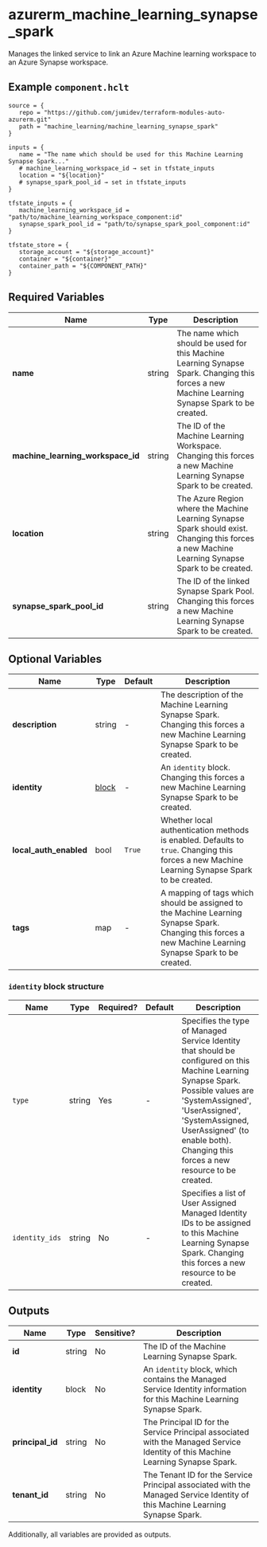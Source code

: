 # azurerm_machine_learning_synapse_spark

Manages the linked service to link an Azure Machine learning workspace to an Azure Synapse workspace.

## Example `component.hclt`

```hcl
source = {
   repo = "https://github.com/jumidev/terraform-modules-auto-azurerm.git"   
   path = "machine_learning/machine_learning_synapse_spark"   
}

inputs = {
   name = "The name which should be used for this Machine Learning Synapse Spark..."   
   # machine_learning_workspace_id → set in tfstate_inputs
   location = "${location}"   
   # synapse_spark_pool_id → set in tfstate_inputs
}

tfstate_inputs = {
   machine_learning_workspace_id = "path/to/machine_learning_workspace_component:id"   
   synapse_spark_pool_id = "path/to/synapse_spark_pool_component:id"   
}

tfstate_store = {
   storage_account = "${storage_account}"   
   container = "${container}"   
   container_path = "${COMPONENT_PATH}"   
}

```

## Required Variables

| Name | Type |  Description |
| ---- | --------- |  ----------- |
| **name** | string |  The name which should be used for this Machine Learning Synapse Spark. Changing this forces a new Machine Learning Synapse Spark to be created. | 
| **machine_learning_workspace_id** | string |  The ID of the Machine Learning Workspace. Changing this forces a new Machine Learning Synapse Spark to be created. | 
| **location** | string |  The Azure Region where the Machine Learning Synapse Spark should exist. Changing this forces a new Machine Learning Synapse Spark to be created. | 
| **synapse_spark_pool_id** | string |  The ID of the linked Synapse Spark Pool. Changing this forces a new Machine Learning Synapse Spark to be created. | 

## Optional Variables

| Name | Type |  Default  |  Description |
| ---- | --------- |  ----------- | ----------- |
| **description** | string |  -  |  The description of the Machine Learning Synapse Spark. Changing this forces a new Machine Learning Synapse Spark to be created. | 
| **identity** | [block](#identity-block-structure) |  -  |  An `identity` block. Changing this forces a new Machine Learning Synapse Spark to be created. | 
| **local_auth_enabled** | bool |  `True`  |  Whether local authentication methods is enabled. Defaults to `true`. Changing this forces a new Machine Learning Synapse Spark to be created. | 
| **tags** | map |  -  |  A mapping of tags which should be assigned to the Machine Learning Synapse Spark. Changing this forces a new Machine Learning Synapse Spark to be created. | 

### `identity` block structure

| Name | Type | Required? | Default | Description |
| ---- | ---- | --------- | ------- | ----------- |
| `type` | string | Yes | - | Specifies the type of Managed Service Identity that should be configured on this Machine Learning Synapse Spark. Possible values are 'SystemAssigned', 'UserAssigned', 'SystemAssigned, UserAssigned' (to enable both). Changing this forces a new resource to be created. |
| `identity_ids` | string | No | - | Specifies a list of User Assigned Managed Identity IDs to be assigned to this Machine Learning Synapse Spark. Changing this forces a new resource to be created. |



## Outputs

| Name | Type | Sensitive? | Description |
| ---- | ---- | --------- | --------- |
| **id** | string | No  | The ID of the Machine Learning Synapse Spark. | 
| **identity** | block | No  | An `identity` block, which contains the Managed Service Identity information for this Machine Learning Synapse Spark. | 
| **principal_id** | string | No  | The Principal ID for the Service Principal associated with the Managed Service Identity of this Machine Learning Synapse Spark. | 
| **tenant_id** | string | No  | The Tenant ID for the Service Principal associated with the Managed Service Identity of this Machine Learning Synapse Spark. | 

Additionally, all variables are provided as outputs.
